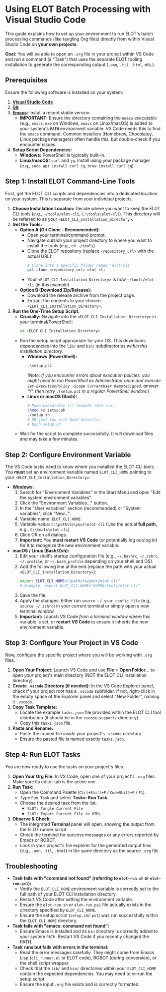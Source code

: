 # Using ELOT Batch Processing with Visual Studio Code

This guide explains how to set up your environment to run ELOT's batch processing commands (like tangling Org files) directly from within Visual Studio Code on **your own projects**.

**Goal:** You will be able to open an `.org` file in your project within VS Code and run a command (a "Task") that uses the separate ELOT tooling installation to generate the corresponding output (`.omn`, `.ttl`, `.html`, etc.).

## Prerequisites

Ensure the following software is installed on your system:

1.  **[Visual Studio Code](https://code.visualstudio.com/)**
2.  **[Git](https://git-scm.com/downloads)**
3.  **[Emacs](https://www.gnu.org/software/emacs/download.html):** Install a recent stable version.
    *   **IMPORTANT:** Ensure the directory containing the `emacs` executable (e.g., `emacs.exe` on Windows, `emacs` on Linux/macOS) is added to your system's **`PATH`** environment variable. VS Code needs this to find the `emacs` command. Common installers (Homebrew, Chocolatey, Linux package managers) often handle this, but double-check if you encounter issues.
4.  **Setup Script Dependencies:**
    *   **Windows:** PowerShell is typically built-in.
    *   **Linux/macOS:** `curl` and `jq`. Install using your package manager (e.g., `sudo apt install curl jq`, `brew install curl jq`).

## Step 1: Install ELOT Command-Line Tools

First, get the ELOT CLI scripts and dependencies into a dedicated location on your system. This is separate from your individual projects.

1.  **Choose Installation Location:** Decide where you want to keep the ELOT CLI tools (e.g., `~/tools/elot-cli`, `C:\tools\elot-cli`). This directory will be referred to as your `<ELOT_CLI_Installation_Directory>`.
2.  **Get the Tools:**
    *   **Option A (Git Clone - Recommended):**
        *   Open your terminal/command prompt.
        *   Navigate *outside* your project directory to where you want to install the tools (e.g., `cd ~/tools`).
        *   Clone the ELOT repository (replace `<repository_url>` with the actual URL):
            ```bash
            # Clone into a specific folder named 'elot-cli'
            git clone <repository_url> elot-cli
            ```
        *   Your `<ELOT_CLI_Installation_Directory>` is now `~/tools/elot-cli` (in this example).
    *   **Option B (Download Zip/Release):**
        *   Download the release archive from the project page.
        *   Extract the contents to your chosen `<ELOT_CLI_Installation_Directory>`.
3.  **Run the One-Time Setup Script:**
    *   **Crucially:** Navigate *into* the `<ELOT_CLI_Installation_Directory>` in your terminal/PowerShell:
        ```bash
        cd <ELOT_CLI_Installation_Directory>
        ```
    *   Run the setup script appropriate for your OS. This downloads dependencies into the `lib/` and `bin/` subdirectories *within this installation directory*:
        *   **Windows (PowerShell):**
            ```powershell
            .\setup.ps1
            ```
            *(Note: If you encounter errors about execution policies, you might need to run PowerShell as Administrator once and execute `Set-ExecutionPolicy -Scope CurrentUser RemoteSigned`, answer 'Y', then retry `.\setup.ps1` in a regular PowerShell window.)*
        *   **Linux or macOS (Bash):**
            ```bash
            # Make executable (if needed) then run:
            chmod +x setup.sh
            ./setup.sh
            # OR just run with bash directly:
            # bash setup.sh
            ```
    *   Wait for the script to complete successfully. It will download files and may take a few minutes.

## Step 2: Configure Environment Variable

The VS Code tasks need to know where you installed the ELOT CLI tools. You **must** set an environment variable named `ELOT_CLI_HOME` pointing to your `<ELOT_CLI_Installation_Directory>`.

*   **Windows:**
    1.  Search for "Environment Variables" in the Start Menu and open "Edit the system environment variables".
    2.  Click the "Environment Variables..." button.
    3.  In the "User variables" section (recommended) or "System variables", click "New...".
    4.  Variable name: `ELOT_CLI_HOME`
    5.  Variable value: `C:\path\to\your\elot-cli` (Use the actual **full path**, e.g., `C:\tools\elot-cli`)
    6.  Click OK on all dialogs.
    7.  **Important:** You **must restart VS Code** (or potentially log out/log in) for it to recognize the new environment variable.
*   **macOS / Linux (Bash/Zsh):**
    1.  Edit your shell's startup configuration file (e.g., `~/.bashrc`, `~/.zshrc`, `~/.profile`, or `~/.bash_profile` depending on your shell and OS).
    2.  Add the following line at the end (replace the path with your actual `<ELOT_CLI_Installation_Directory>`):
        ```bash
        export ELOT_CLI_HOME="/path/to/your/elot-cli"
        # Example: export ELOT_CLI_HOME="$HOME/tools/elot-cli"
        ```
    3.  Save the file.
    4.  Apply the changes: Either run `source ~/.your_config_file` (e.g., `source ~/.zshrc`) in your current terminal or simply open a new terminal window.
    5.  **Important:** Launch VS Code *from a terminal window* where this variable is set, or **restart VS Code** to ensure it inherits the new environment variable.

## Step 3: Configure Your Project in VS Code

Now, configure the specific project where you will be working with `.org` files.

1.  **Open Your Project:** Launch VS Code and use **File** > **Open Folder...** to open *your* project's main directory (NOT the ELOT CLI installation directory).
2.  **Create `.vscode` Directory (if needed):** In the VS Code Explorer panel, check if your project root has a `.vscode` subfolder. If not, right-click in the empty space of the Explorer panel and select "New Folder", naming it `.vscode`.
3.  **Copy Task Template:**
    *   Locate the example `tasks.json` file provided within the ELOT CLI tool distribution (it should be in the `vscode-support/` directory).
    *   Copy this `tasks.json` file.
4.  **Paste and Rename:**
    *   Paste the copied file *inside* your project's `.vscode` directory.
    *   Ensure the pasted file is named exactly `tasks.json`.

## Step 4: Run ELOT Tasks

You are now ready to use the tasks on your project's files.

1.  **Open Your Org File:** In VS Code, open one of your project's `.org` files. Make sure its editor tab is the active one.
2.  **Run Task:**
    *   Open the Command Palette (`Ctrl+Shift+P` / `Cmd+Shift+P` / `F1`).
    *   Type `Run Task` and select **Tasks: Run Task**.
    *   Choose the desired task from the list:
        *   `ELOT: Tangle Current File`
        *   `ELOT: Export Current File to HTML`
3.  **Observe & Check:**
    *   The integrated **Terminal** panel will open, showing the output from the ELOT runner script.
    *   Check the terminal for success messages or any errors reported by Emacs or ROBOT.
    *   Look in your project's file explorer for the generated output files (e.g., `.omn`, `.ttl`, `.html`) in the same directory as the source `.org` file.

## Troubleshooting

*   **Task fails with "command not found" (referring to `elot-run.sh` or `elot-run.ps1`):**
    *   Verify the `ELOT_CLI_HOME` environment variable is correctly set to the full path of your ELOT CLI installation directory.
    *   Restart VS Code after setting the environment variable.
    *   Ensure the `elot-run.sh` or `elot-run.ps1` file actually exists in the directory specified by `ELOT_CLI_HOME`.
    *   Ensure the setup script (`setup.sh`/`.ps1`) was run successfully within the `ELOT_CLI_HOME` directory.
*   **Task fails with "emacs: command not found":**
    *   Ensure Emacs is installed and its `bin` directory is correctly added to your system `PATH`. Restart VS Code if you recently changed the PATH.
*   **Task runs but fails with errors in the terminal:**
    *   Read the error messages carefully. They might come from Emacs Lisp (`cli_runner.el` or ELOT code), ROBOT (during conversion), or the shell script wrapper.
    *   Check that the `lib/` and `bin/` directories within your `ELOT_CLI_HOME` contain the expected dependencies. You may need to re-run the setup script.
    *   Ensure the input `.org` file exists and is correctly formatted.
